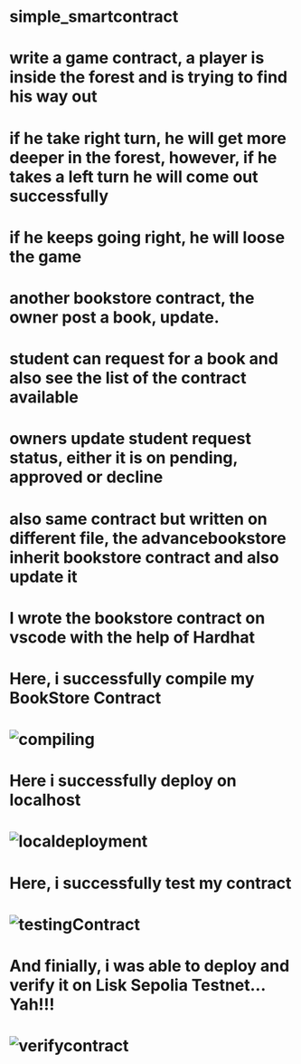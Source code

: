 # simple_smartcontract
# write a game contract, a player is inside the forest and is trying to find his way out
# if he take right turn, he will get more deeper in the forest, however, if he takes a left turn he will come out successfully
# if he keeps going right, he will loose the game
# another bookstore contract, the owner post a book, update.
# student can request for a book and also see the list of the contract available
# owners update student request status, either it is on pending, approved or decline
# also same contract but written on different file, the advancebookstore inherit bookstore contract and also update it
# I wrote the bookstore contract on vscode with the help of Hardhat
# Here, i successfully compile my BookStore Contract
# ![compiling](https://github.com/user-attachments/assets/72c847dd-eaac-4dc5-af3d-a8d6a7800e8a)
# Here i successfully deploy on localhost
# ![localdeployment](https://github.com/user-attachments/assets/e745f08f-983b-476e-a0c2-1317e7743c45)
# Here, i successfully test my contract
# ![testingContract](https://github.com/user-attachments/assets/f7a96ac4-bf4d-4c99-b45a-915bc54ab492)
# And finially, i was able to deploy and verify it on Lisk Sepolia Testnet... Yah!!!
# ![verifycontract](https://github.com/user-attachments/assets/b856b204-9b2a-4854-a84e-012a8d22ae6c)




